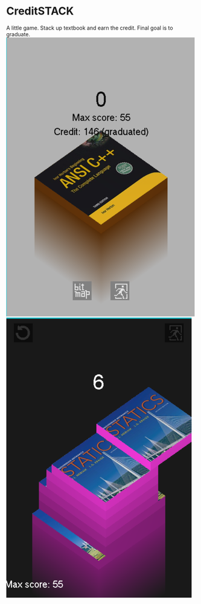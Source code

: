 # CreditSTACK
A little game. Stack up textbook and earn the credit. Final goal is to graduate.
<img src="./Demo/PlaySceneCPP.png">
<img src="./Demo/PlaySceneSTATIC.png">

